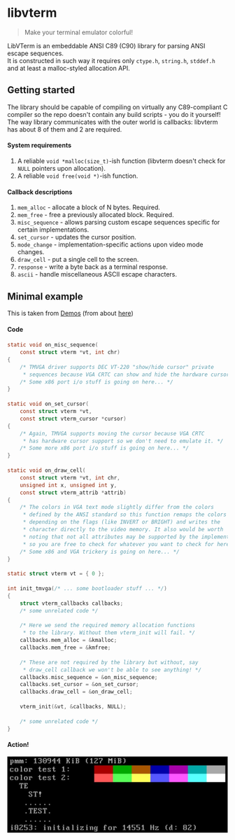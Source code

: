 # libvterm
> Make your terminal emulator colorful!  

LibVTerm is an embeddable ANSI C89 (C90) library for parsing ANSI escape sequences.  
It is constructed in such way it requires only `ctype.h`, `string.h`, `stddef.h` and at least a malloc-styled allocation API.  

## Getting started
The library should be capable of compiling on virtually any C89-compliant C compiler so the repo doesn't contain any build scripts - you do it yourself!  
The way library communicates with the outer world is callbacks: libvterm has about 8 of them and 2 are required.  

#### System requirements
1. A reliable `void *malloc(size_t)`-ish function (libvterm doesn't check for `NULL` pointers upon allocation).
2. A reliable `void free(void *)`-ish function.

#### Callback descriptions
1. `mem_alloc` - allocate a block of N bytes. Required.
2. `mem_free` - free a previously allocated block. Required.
3. `misc_sequence` - allows parsing custom escape sequences specific for certain implementations.
4. `set_cursor` - updates the cursor position.
5. `mode_change` - implementation-specific actions upon video mode changes.
6. `draw_cell` - put a single cell to the screen.
7. `response` - write a byte back as a terminal response.
8. `ascii` - handle miscellaneous ASCII escape characters.

## Minimal example
This is taken from [Demos](https://github.com/undnull/demos) (from about [here](https://github.com/undnull/demos/blob/master/arch/x86_64/boot/tmvga.c))  

#### Code
```c
static void on_misc_sequence(
    const struct vterm *vt, int chr)
{
    /* TMVGA driver supports DEC VT-220 "show/hide cursor" private
     * sequences because VGA CRTC can show and hide the hardware cursor */
    /* Some x86 port i/o stuff is going on here... */
}

static void on_set_cursor(
    const struct vterm *vt,
    const struct vterm_cursor *cursor)
{
    /* Again, TMVGA supports moving the cursor because VGA CRTC
     * has hardware cursor support so we don't need to emulate it. */
    /* Some more x86 port i/o stuff is going on here... */
}

static void on_draw_cell(
    const struct vterm *vt, int chr,
    unsigned int x, unsigned int y,
    const struct vterm_attrib *attrib)
{
    /* The colors in VGA text mode slightly differ from the colors
     * defined by the ANSI standard so this function remaps the colors
     * depending on the flags (like INVERT or BRIGHT) and writes the
     * character directly to the video memory. It also would be worth
     * noting that not all attributes may be supported by the implementation
     * so you are free to check for whatever you want to check for here. */
    /* Some x86 and VGA trickery is going on here... */
}

static struct vterm vt = { 0 };

int init_tmvga(/* ... some bootloader stuff ... */)
{
    struct vterm_callbacks callbacks;
    /* some unrelated code */
    
    /* Here we send the required memory allocation functions
     * to the library. Without them vterm_init will fail. */
    callbacks.mem_alloc = &kmalloc;
    callbacks.mem_free = &kmfree;
    
    /* These are not required by the library but without, say
     * draw_cell callback we won't be able to see anything! */
    callbacks.misc_sequence = &on_misc_sequence;
    callbacks.set_cursor = &on_set_cursor;
    callbacks.draw_cell = &on_draw_cell;
    
    vterm_init(&vt, &callbacks, NULL);
    
    /* some unrelated code */
}

```

#### Action!
![](example.jpg)

